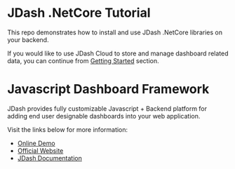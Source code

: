 # JDash .NetCore Tutorial

This repo demonstrates how to install and use JDash .NetCore libraries on your backend.

If you would like to use JDash Cloud to store and manage dashboard related data, you can continue from [Getting Started](http://doc.jdash.io/client/getting-started/#quick-start) section.

# Javascript Dashboard Framework
JDash provides fully customizable Javascript + Backend platform for adding end user designable dashboards into your web application.

Visit the links below for more information:

* [Online Demo](http://demo.jdash.io)
* [Official Website](http://www.jdash.io)
* [JDash Documentation](http://doc.jdash.io)